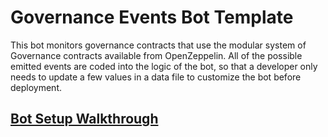 # Governance Events Bot Template

This bot monitors governance contracts that use the modular system of Governance contracts
available from OpenZeppelin. All of the possible emitted events are coded into the logic of the
bot, so that a developer only needs to update a few values in a data file to customize the
bot before deployment.

## [Bot Setup Walkthrough](SETUP.md)

